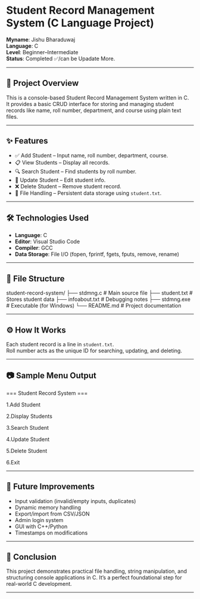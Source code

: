 # Student Record Management System (C Language Project)

**Myname**: Jishu Bharaduwaj  
**Language**: C  
**Level**: Beginner–Intermediate  
**Status**: Completed ✅/can be Upadate More.

---

## 🚀 Project Overview

This is a console-based Student Record Management System written in C.  
It provides a basic CRUD interface for storing and managing student records like name, roll number, department, and course using plain text files.

---

## ✨ Features

- ✅ Add Student – Input name, roll number, department, course.
- 📋 View Students – Display all records.
- 🔍 Search Student – Find students by roll number.
- 📝 Update Student – Edit student info.
- ❌ Delete Student – Remove student record.
- 💾 File Handling – Persistent data storage using `student.txt`.

---

## 🛠️ Technologies Used

- **Language**: C
- **Editor**: Visual Studio Code
- **Compiler**: GCC
- **Data Storage**: File I/O (fopen, fprintf, fgets, fputs, remove, rename)

---

## 📁 File Structure

student-record-system/
├── stdmng.c # Main source file
├── student.txt # Stores student data
├── infoabout.txt # Debugging notes
├── stdmng.exe # Executable (for Windows)
└── README.md # Project documentation

---

## ⚙️ How It Works

Each student record is a line in `student.txt`.  
Roll number acts as the unique ID for searching, updating, and deleting.

---

## 📷 Sample Menu Output

=== Student Record System ===

1.Add Student

2.Display Students

3.Search Student

4.Update Student

5.Delete Student

6.Exit

---

## 🔮 Future Improvements

- Input validation (invalid/empty inputs, duplicates)
- Dynamic memory handling
- Export/import from CSV/JSON
- Admin login system
- GUI with C++/Python
- Timestamps on modifications

---

## 📌 Conclusion

This project demonstrates practical file handling, string manipulation, and structuring console applications in C. It’s a perfect foundational step for real-world C development.

---
